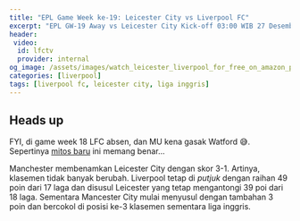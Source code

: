 ```yaml
---
title: "EPL Game Week ke-19: Leicester City vs Liverpool FC"
excerpt: "EPL GW-19 Away vs Leicester City Kick-off 03:00 WIB 27 Desember 2019"
header:
 video:
  id: lfctv
  provider: internal
og_image: /assets/images/watch_leicester_liverpool_for_free_on_amazon_prime.jpg"
categories: [liverpool]
tags: [liverpool fc, leicester city, liga inggris]
---
```


## Heads up

FYI, di game week 18 LFC absen, dan MU kena gasak Watford 😅. Sepertinya [mitos baru](https://www.catetan.pw/sepakbola/tren-korban-liverpool-balaskan-dendam-ke-lawan-selanjutnya/) ini memang benar...

Manchester membenamkan Leicester City dengan skor 3-1. Artinya, klasemen tidak banyak berubah. Liverpool tetap di _putjuk_ dengan raihan 49 poin dari 17 laga dan disusul Leicester yang tetap mengantongi 39 poi dari 18 laga. Sementara Mancester City mulai menyusul dengan tambahan 3 poin dan bercokol di posisi ke-3 klasemen sementara liga inggris.
